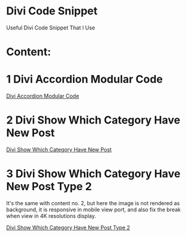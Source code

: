 # Divi Code Snippet
Useful Divi Code Snippet That I Use

# Content:

# 1 Divi Accordion Modular Code
[Divi Accordion Modular Code](/DIVI%20Accordion%20Modular%20Code/)

# 2 Divi Show Which Category Have New Post
[Divi Show Which Category Have New Post](/Show%20Which%20Category%20Have%20New%20Post/)

# 3 Divi Show Which Category Have New Post Type 2
It's the same with content no. 2, but here the image is not rendered as background, it is responsive in mobile view port, and also fix the break when view in 4K resolutions display.

[Divi Show Which Category Have New Post Type 2](/Show%20Category%20With%20New%20Posts%20Type%202/)